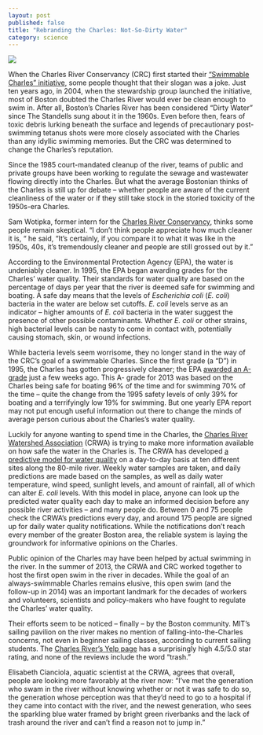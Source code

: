 ```yaml
---
layout: post
published: false
title: "Rebranding the Charles: Not-So-Dirty Water"
category: science
---
```


![](/http://i.imgur.com/7X2jvJ9.jpg)

When the Charles River Conservancy (CRC) first started their [“Swimmable Charles” initiative](http://www.thecharles.org/projects-and-programs/swimmable-charles/), some people thought that their slogan was a joke. Just ten years ago, in 2004, when the stewardship group launched the initiative, most of Boston doubted the Charles River would ever be clean enough to swim in.  After all, Boston’s Charles River has been considered “Dirty Water” since The Standells sung about it in the 1960s. Even before then, fears of toxic debris lurking beneath the surface and legends of precautionary post-swimming tetanus shots were more closely associated with the Charles than any idyllic swimming memories. But the CRC was determined to change the Charles’s reputation.

Since the 1985 court-mandated cleanup of the river, teams of public and private groups have been working to regulate the sewage and wastewater flowing directly into the Charles. But what the average Bostonian thinks of the Charles is still up for debate – whether people are aware of the current cleanliness of the water or if they still take stock in the storied toxicity of the 1950s-era Charles. 

Sam Wotipka, former intern for the [Charles River Conservancy](http://www.thecharles.org/), thinks some people remain skeptical. “I don’t think people appreciate how much cleaner it is, “ he said, “It’s certainly, if you compare it to what it was like in the 1950s, 40s, it’s tremendously cleaner and people are still grossed out by it.” 

According to the Environmental Protection Agency (EPA), the water is undeniably cleaner. In 1995, the EPA began awarding grades for the Charles’ water quality. Their standards for water quality are based on the percentage of days per year that the river is deemed safe for swimming and boating. A safe day means that the levels of _Escherichia coli_ (_E. coli_) bacteria in the water are below set cutoffs. _E. coli_ levels serve as an indicator – higher amounts of _E. coli_ bacteria in the water suggest the presence of other possible contaminants. Whether _E. coli_ or other strains, high bacterial levels can be nasty to come in contact with, potentially causing stomach, skin, or wound infections. 

While bacteria levels seem worrisome, they no longer stand in the way of the CRC’s goal of a swimmable Charles. Since the first grade (a “D”) in 1995, the Charles has gotten progressively cleaner; the EPA [awarded an A- grade](http://www.epa.gov/region1/charles/reportcards.html) just a few weeks ago. This A- grade for 2013 was based on the Charles being safe for boating 96% of the time and for swimming 70% of the time – quite the change from the 1995 safety levels of only 39% for boating and a terrifyingly low 19% for swimming. But one yearly EPA report may not put enough useful information out there to change the minds of average person curious about the Charles’s water quality.

Luckily for anyone wanting to spend time in the Charles, the [Charles River Watershed Association](http://www.crwa.org/) (CRWA) is trying to make more information available on how safe the water in the Charles is. The CRWA has developed [a predictive model for water quality](http://www.crwa.org/fieldscience/water-quality-notification) on a day-to-day basis at ten different sites along the 80-mile river. Weekly water samples are taken, and daily predictions are made based on the samples, as well as daily water temperature, wind speed, sunlight levels, and amount of rainfall, all of which can alter _E. coli_ levels. With this model in place, anyone can look up the predicted water quality each day to make an informed decision before any possible river activities – and many people do. Between 0 and 75 people check the CRWA’s predictions every day, and around 175 people are signed up for daily water quality notifications. While the notifications don’t reach every member of the greater Boston area, the reliable system is laying the groundwork for informative opinions on the Charles. 

Public opinion of the Charles may have been helped by actual swimming in the river. In the summer of 2013, the CRWA and CRC worked together to host the first open swim in the river in decades. While the goal of an always-swimmable Charles remains elusive, this open swim (and the follow-up in 2014) was an important landmark for the decades of workers and volunteers, scientists and policy-makers who have fought to regulate the Charles’ water quality. 

Their efforts seem to be noticed – finally – by the Boston community. MIT’s sailing pavilion on the river makes no mention of falling-into-the-Charles concerns, not even in beginner sailing classes, according to current sailing students. The [Charles River’s Yelp page](http://www.yelp.com/biz/the-charles-river-boston) has a surprisingly high 4.5/5.0 star rating, and none of the reviews include the word “trash.” 

Elisabeth Cianciola, aquatic scientist at the CRWA, agrees that overall, people are looking more favorably at the river now: “I’ve met the generation who swam in the river without knowing whether or not it was safe to do so, the generation whose perception was that they’d need to go to a hospital if they came into contact with the river, and the newest generation, who sees the sparkling blue water framed by bright green riverbanks and the lack of trash around the river and can’t find a reason not to jump in.”
